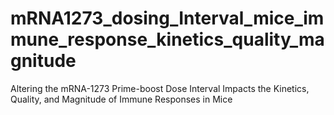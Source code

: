# mRNA1273_dosing_Interval_mice_immune_response_kinetics_quality_magnitude
Altering the mRNA-1273 Prime-boost Dose Interval Impacts the Kinetics, Quality, and Magnitude of Immune Responses in Mice
